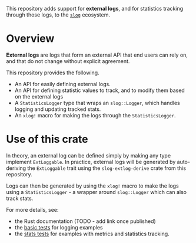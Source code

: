 
This repository adds support for **external logs**, and for statistics tracking through those logs, to the [`slog`](https://github.com/slog-rs/slog/) ecosystem.

# Overview

**External logs** are logs that form an external API that end users can rely on, and that do not change without explicit agreement.

This repository provides the following.
 - An API for easily defining external logs.
 - An API for defining statistic values to track, and to modify them based on the external logs
 - A `StatisticsLogger` type that wraps an `slog::Logger`, which handles logging and updating tracked stats.
 - An `xlog!` macro for making the logs through the `StatisticsLogger`.

# Use of this crate

In theory, an external log can be defined simply by making any type implement `ExtLoggable`.  In practice, external logs will be generated by auto-deriving the `ExtLoggable` trait using the `slog-extlog-derive` crate from this repository.

Logs can then be generated by using the `xlog!` macro to make the logs using a `StatisticsLogger` - a wrapper around `slog::Logger` which can also track stats.

For more details, see:
 - the Rust documentation (TODO - add link once published)
 - the [basic tests](slog-extlog-derive/tests/loggable.rs) for logging examples
 - the [stats tests](slog-extlog-derive/tests/stats_extlog.rs) for examples with metrics and statistics tracking.
